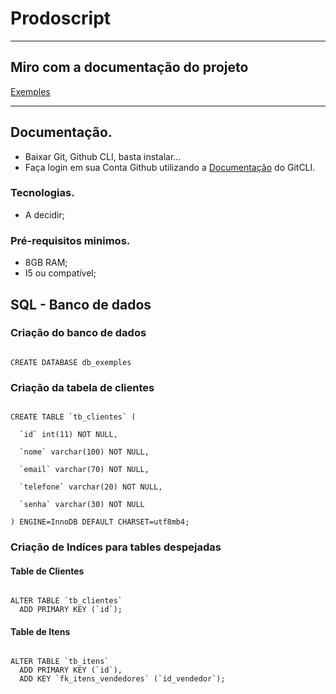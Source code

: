# Prodoscript

---

## Miro com a documentação do projeto 

[Exemples](https://miro.com/app/board/o9J_lBMxbWc=/) 

---

## Documentação.

* Baixar Git, Github CLI, basta instalar...
* Faça login em sua Conta Github utilizando a [Documentação](https://github.com/cli/cli#installation) do GitCLI.

### Tecnologias.

* A decidir;

### Pré-requisitos minimos.

* 8GB RAM;
* I5 ou compatível;

## SQL - Banco de dados 


### Criação do banco de dados

```

CREATE DATABASE db_exemples

```

### Criação da tabela de clientes

```

CREATE TABLE `tb_clientes` ( 

  `id` int(11) NOT NULL, 

  `nome` varchar(100) NOT NULL, 

  `email` varchar(70) NOT NULL, 

  `telefone` varchar(20) NOT NULL, 

  `senha` varchar(30) NOT NULL 

) ENGINE=InnoDB DEFAULT CHARSET=utf8mb4; 

```

### Criação de Indíces para tables despejadas

#### Table de Clientes

```

ALTER TABLE `tb_clientes` 
  ADD PRIMARY KEY (`id`); 

```

#### Table de Itens

```

ALTER TABLE `tb_itens` 
  ADD PRIMARY KEY (`id`), 
  ADD KEY `fk_itens_vendedores` (`id_vendedor`); 

```
